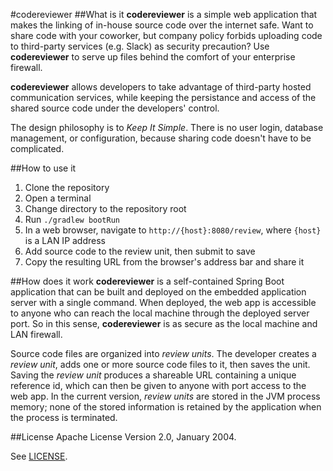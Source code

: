 #codereviewer
##What is it
**codereviewer** is a simple web application that makes the linking of in-house source code over the internet safe. Want to share code with your coworker, but company policy forbids uploading code to third-party services (e.g. Slack) as security precaution? Use **codereviewer** to serve up files behind the comfort of your enterprise firewall.

**codereviewer** allows developers to take advantage of third-party hosted communication services, while keeping the persistance and access of the shared source code under the developers' control.

The design philosophy is to *Keep It Simple*. There is no user login, database management, or configuration, because sharing code doesn't have to be complicated.

##How to use it
1. Clone the repository
2. Open a terminal
3. Change directory to the repository root
4. Run `./gradlew bootRun`
5. In a web browser, navigate to `http://{host}:8080/review`, where `{host}` is a LAN IP address
6. Add source code to the review unit, then submit to save
7. Copy the resulting URL from the browser's address bar and share it

##How does it work
**codereviewer** is a self-contained Spring Boot application that can be built and deployed on the embedded application server with a single command. When deployed, the web app is accessible to anyone who can reach the local machine through the deployed server port. So in this sense, **codereviewer** is as secure as the local machine and LAN firewall. 

Source code files are organized into *review units*. The developer creates a *review unit*, adds one or more source code files to it, then saves the unit. Saving the *review unit* produces a shareable URL containing a unique reference id, which can then be given to anyone with port access to the web app. In the current version, *review units* are stored in the JVM process memory; none of the stored information is retained by the application when the process is terminated.

##License
Apache License Version 2.0, January 2004.

See [LICENSE](https://github.com/earthgrazer/codereviewer/blob/master/LICENSE).
